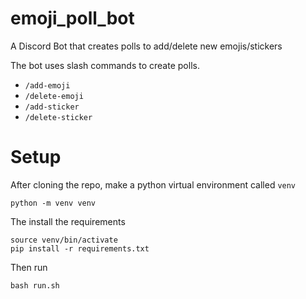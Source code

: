 # emoji_poll_bot
A Discord Bot that creates polls to add/delete new emojis/stickers

The bot uses slash commands to create polls.
- `/add-emoji`
- `/delete-emoji`
- `/add-sticker`
- `/delete-sticker`

# Setup

After cloning the repo, make a python virtual environment called `venv`

```
python -m venv venv
```

The install the requirements

```
source venv/bin/activate
pip install -r requirements.txt
```

Then run
```
bash run.sh
```
